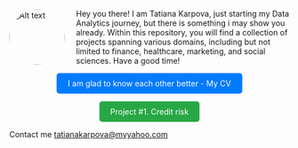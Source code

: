 
<div style="display: flex; align-items: center;">
   <img src="https://TatianaKarpovaP.github.io/Portfolio_Data_Analyst/Photo.png" alt="Alt text" style="border-radius: 50%; width: 100px; height: 100px;height: 100px; margin-right: 20px;">
    <p>Hey you there! I am Tatiana Karpova, just starting my Data Analytics journey, but there is something i may show you already. Within this repository, you will find a collection of projects spanning various domains, including but not limited to finance, healthcare, marketing, and social sciences. Have a good time! </p>
</div>

<div align="center">
  <a href="https://TatianaKarpovaP.github.io/Portfolio_Data_Analyst/CV_Tatiana_Karpova_Data_and_Business_Analyst.pdf" style="display:inline-block;padding:10px 20px;background-color:#007bff;color:#fff;text-decoration:none;border-radius:5px;">I am glad to know each other better - My CV</a>

  <a href="[project_1.md](https://tatianakarpovap.github.io/Portfolio_Data_Analyst/project_1.html)" style="display:inline-block;padding:10px 20px;background-color:#28a745;color:#fff;text-decoration:none;border-radius:5px;">Project #1. Credit risk</a>
</div>

Contact me <a href="mailto:tatianakarpova@myyahoo.com">tatianakarpova@myyahoo.com</a>
